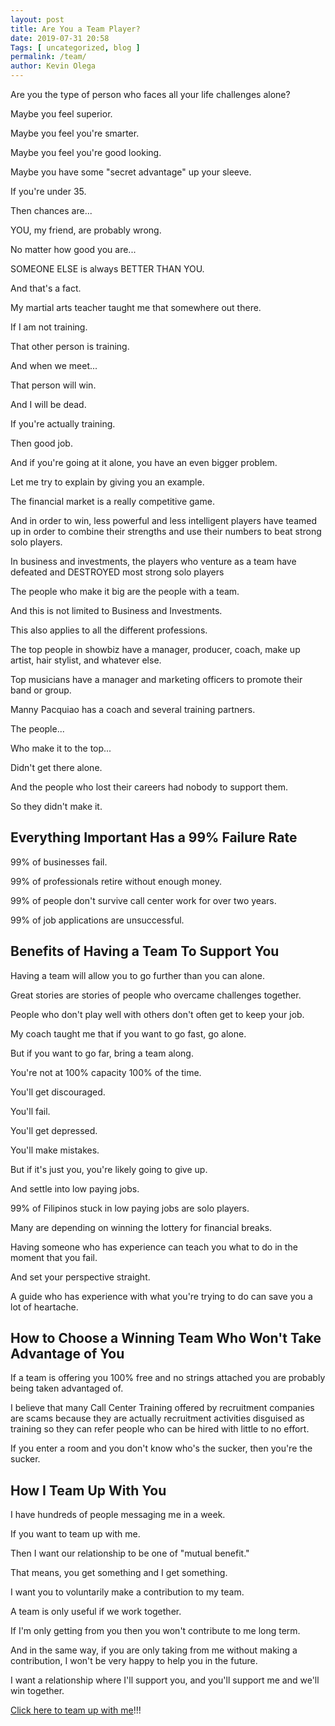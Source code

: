 ```yaml
--- 
layout: post 
title: Are You a Team Player?
date: 2019-07-31 20:58
Tags: [ uncategorized, blog ]
permalink: /team/ 
author: Kevin Olega 
--- 
```

Are you the type of person who faces all your life challenges alone?

Maybe you feel superior.

Maybe you feel you're smarter.

Maybe you feel you're good looking.

Maybe you have some "secret advantage" up your sleeve.

If you're under 35.

Then chances are...

YOU, my friend, are probably wrong.

No matter how good you are...

SOMEONE ELSE is always BETTER THAN YOU.

And that's a fact.

My martial arts teacher taught me that somewhere out there.

If I am not training.

That other person is training.

And when we meet...

That person will win.

And I will be dead.

If you're actually training.

Then good job.

And if you're going at it alone, you have an even bigger problem.

Let me try to explain by giving you an example.

The financial market is a really competitive game.

And in order to win, less powerful and less intelligent players have teamed up in order to combine their strengths and use their numbers to beat strong solo players.

In business and investments, the players who venture as a team have defeated and DESTROYED most strong solo players 

The people who make it big are the people with a team.

And this is not limited to Business and Investments.

This also applies to all the different professions.

The top people in showbiz have a manager, producer, coach, make up artist, hair stylist, and whatever else.

Top musicians have a manager and marketing officers to promote their band or group.

Manny Pacquiao has a coach and several training partners.

The people...

Who make it to the top...

Didn't get there alone.

And the people who lost their careers had nobody to support them.

So they didn't make it.

## Everything Important Has a 99% Failure Rate

99% of businesses fail.

99% of professionals retire without enough money.

99% of people don't survive call center work for over two years.

99% of job applications are unsuccessful.

## Benefits of Having a Team To Support You

Having a team will allow you to go further than you can alone.

Great stories are stories of people who overcame challenges together.

People who don't play well with others don't often get to keep your job.

My coach taught me that if you want to go fast, go alone.

But if you want to go far, bring a team along.

You're not at 100% capacity 100% of the time.

You'll get discouraged.

You'll fail.

You'll get depressed.

You'll make mistakes.

But if it's just you, you're likely going to give up.

And settle into low paying jobs.

99% of Filipinos stuck in low paying jobs are solo players.

Many are depending on winning the lottery for financial breaks.

Having someone who has experience can teach you what to do in the moment that you fail.

And set your perspective straight.

A guide who has experience with what you're trying to do can save you a lot of heartache.

## How to Choose a Winning Team Who Won't Take Advantage of You

If a team is offering you 100% free and no strings attached you are probably being taken advantaged of.

I believe that many Call Center Training offered by recruitment companies are scams because they are actually recruitment activities disguised as training so they can refer people who can be hired with little to no effort.

If you enter a room and you don't know who's the sucker, then you're the sucker.

## How I Team Up With You

I have hundreds of people messaging me in a week.

If you want to team up with me.

Then I want our relationship to be one of "mutual benefit."

That means, you get something and I get something.

I want you to voluntarily make a contribution to my team.

A team is only useful if we work together.

If I'm only getting from you then you won't contribute to me long term.

And in the same way, if you are only taking from me without making a contribution, I won't be very happy to help you in the future.

I want a relationship where I'll support you, and you'll support me and we'll win together.

[Click here to team up with me](http://callcentertrainingtips.com/promo)!!!